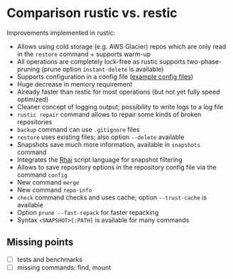 # Comparison rustic vs. restic

Improvements implemented in rustic:

- Allows using cold storage (e.g. AWS Glacier) repos which are only read in the
  `restore` command + supports warm-up
- All operations are completely lock-free as rustic supports two-phase-pruning
  (prune option `instant-delete` is available)
- Supports configuration in a config file
  ([example config files](https://github.com/rustic-rs/rustic/tree/main/config))
- Huge decrease in memory requirement
- Already faster than restic for most operations (but not yet fully speed
  optimized)
- Cleaner concept of logging output; possibility to write logs to a log file
- `rustic repair` command allows to repair some kinds of broken repositories
- `backup` command can use `.gitignore` files
- `restore` uses existing files; also option `--delete` available
- Snapshots save much more information, available in `snapshots` command
- Integrates the [Rhai](https://rhai.rs/) script language for snapshot filtering
- Allows to save repository options in the repository config file via the
  command `config`
- New command `merge`
- New command `repo-info`
- `check` command checks and uses cache; option `--trust-cache` is available
- Option `prune --fast-repack` for faster repacking
- Syntax `<SNAPSHOT>[:PATH]` is available for many commands

## Missing points

- [ ] tests and benchmarks
- [ ] missing commands: find, mount

